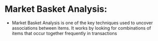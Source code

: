 # Market Basket Analysis:
- Market Basket Analysis is one of the key techniques used to uncover associations between items. It works by looking for combinations of items that occur together frequently in transactions
